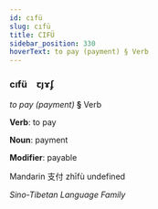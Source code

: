 ```yaml
---
id: cıfü
slug: cıfü
title: CIFÜ
sidebar_position: 330
hoverText: to pay (payment) § Verb
---
```


### cıfü&emsp;<span kind="abugida">ꞇȷɤʄ</span>

*to pay (payment)* **§** Verb

**Verb**: to pay

**Noun**: payment

**Modifier**: payable

Mandarin 支付 zhīfù undefined

*Sino-Tibetan Language Family*